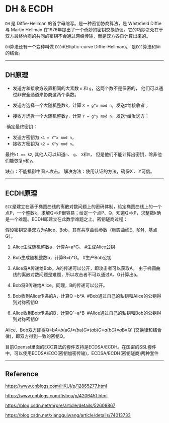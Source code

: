 # DH & ECDH

`DH` 是 Diffie-Hellman 的首字母缩写。是一种密钥协商算法，是 Whitefield Diffie 与 Martin Hellman 在1976年提出了一个奇妙的密钥交换协议。它的巧妙之处在于双方最终协商的共同的密钥不会通过网络传输，而是双方各自计算出来的。

`DH`算法还有一个变种叫做 `ECDH`(Elliptic-curve Diffie–Hellman)。 是`ECC`算法和`DH`的结合。

----

## DH原理

- 发送方和接收方设置相同的大素数 `n` 和 `g`，这两个数不是保密的， 他们可以通过非安全通道来协商这两个素数。

- 发送方选择一个大随机整数x，计算 `X = g^x mod n`，发送`X`给接收者；

- 接收方选择一个大随机整数y，计算 `Y = g^y mod n`，发送`Y`给发送方；

 确定最终密钥：

- 发送方密钥为 `k1 = Y^x mod n`，
- 接收方密钥为 `k2 = X^y mod n`。

最终`k1 == k2`, 其他人可以知道`n`、 `g`、 `X`和`Y`， 但是他们不能计算出密钥，除非他们能恢复`x`和`y`。

缺点：不能抵御中间人攻击。
解决方法：使用认证的方法，确保X 、Y可信。

----

## ECDH原理

`ECC`是建立在基于椭圆曲线的离散对数问题上的密码体制，给定椭圆曲线上的一个点P，一个整数k，求解Q=kP很容易；给定一个点P、Q，知道Q=kP，求整数k确是一个难题。ECDH即建立在此数学难题之上。密钥磋商过程：

假设密钥交换双方为Alice、Bob，其有共享曲线参数（椭圆曲线E、阶N、基点G）。

1) Alice生成随机整数a，计算A=a*G。 #生成Alice公钥

2) Bob生成随机整数b，计算B=b*G。 #生产Bob公钥

3) Alice将A传递给Bob。A的传递可以公开，即攻击者可以获取A。
   由于椭圆曲线的离散对数问题是难题，所以攻击者不可以通过A、G计算出a。

4) Bob将B传递给Alice。同理，B的传递可以公开。

5) Bob收到Alice传递的A，计算Q =b*A  #Bob通过自己的私钥和Alice的公钥得到对称密钥Q

6) Alice收到Bob传递的B，计算Q`=a*B  #Alice通过自己的私钥和Bob的公钥得到对称密钥Q'

Alice、Bob双方即得Q=b*A=b*(a*G)=(b*a)*G=(a*b)*G=a*(b*G)=a*B=Q' (交换律和结合律)，即双方得到一致的密钥Q。

 目前Openssl里面的ECC算法的套件支持是ECDSA/ECDH。在国密的SSL套件中，可以使用ECDSA/ECC(密钥加密传输)，ECDSA/ECDH(密钥磋商)两种套件

---

## Reference

https://www.cnblogs.com/HKUI/p/12865277.html

https://www.cnblogs.com/fishou/p/4206451.html

https://blog.csdn.net/mrpre/article/details/52608867

https://blog.csdn.net/xiangguiwang/article/details/74013733